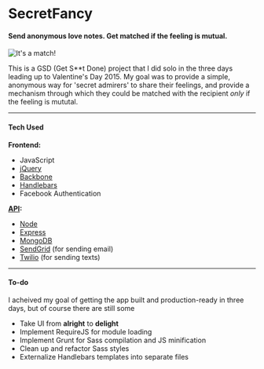 # SecretFancy
#### Send anonymous love notes. Get matched if the feeling is mutual.

![It's a match!](http://secretfancy.com/images/match.jpg)

This is a GSD (Get S**t Done) project that I did solo in the three days leading up to Valentine's Day 2015. My goal was to provide a simple, anonymous way for 'secret admirers' to share their feelings, and provide a mechanism through which they could be matched with the recipient _only_ if the feeling is mututal.

------

#### Tech Used

__Frontend:__
* JavaScript
* [jQuery](https://github.com/jquery/jquery)
* [Backbone](https://github.com/jashkenas/backbone)
* [Handlebars](https://github.com/wycats/handlebars.js)
* Facebook Authentication

__[API](https://github.com/bferioli/SecretFancyAPI):__
* [Node](https://github.com/joyent/node)
* [Express](https://github.com/strongloop/express)
* [MongoDB](https://github.com/mongodb/mongo)
* [SendGrid](https://github.com/sendgrid/sendgrid-nodejs) (for sending email)
* [Twilio](https://github.com/twilio/twilio-node) (for sending texts)

------

#### To-do

I acheived my goal of getting the app built and production-ready in three days, but of course there are still some 

* Take UI from __alright__ to __delight__
* Implement RequireJS for module loading
* Implement Grunt for Sass compilation and JS minification
* Clean up and refactor Sass styles
* Externalize Handlebars templates into separate files
